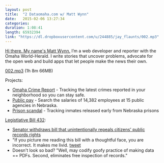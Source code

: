 ```yaml
---
layout: post
title:  "2 Dataomaha.com w/ Matt Wynn"
date:   2015-02-06 13:27:34
categories: 
duration: 1:08:41 
length: 65932394
link: "https://dl.dropboxusercontent.com/u/244885/jay_flaunts/002.mp3"
---
```


[Hi there. My name's Matt Wynn.](http://mattwynn.net/) I’m a web developer and reporter with 
the Omaha World-Herald. I write stories that uncover problems, advocate for the open web and 
build apps that let people make the news their own.

<a href="{{site.dropbox_url}}/002.mp3" target="_blank">002.mp3</a> (1h 8m 66MB) 

Projects:

* [Omaha Crime Report](http://omahacrimereport.com/) - Tracking the latest crimes 
reported in your neighborhood so you can stay safe.
* [Public pay](http://dataomaha.com/salaries) - Search the salaries of 14,382 employees at 15 
public agencies in Nebraska.
* [Prison scandal](http://dataomaha.com/prison) - Tracking inmates released early from Nebraska prisons

[Legistlative Bill 432](http://www.nebraskalegislature.gov/FloorDocs/104/PDF/Intro/LB432.pdf):

* [Senator withdraws bill that unintentionally repeals citizens' public records rights](http://www.omaha.com/news/legislature/senator-withdraws-bill-that-unintentionally-repeals-citizens-public-records-rights/article_ae59958d-34e1-597a-b688-6576d46b8773.html#.VMvAGn8leHA.twitter)
* "If you picture me reading this bill with a thoughtful face, you are incorrect. It makes me livid. 
[tweet](https://twitter.com/mattwynn/status/558679098281574401)
* Doesn't look so bad? "Well, may codify goofy practice of making data == PDFs. 
Second, eliminates free inspection of records."


